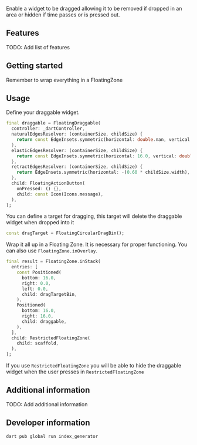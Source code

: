 Enable a widget to be dragged allowing it to be removed if dropped in an area or hidden if time passes or is pressed out.

## Features

TODO: Add list of features

## Getting started

Remember to wrap everything in a FloatingZone

## Usage

Define your draggable widget.

```dart
final draggable = FloatingDraggable(
  controller: _dartController,
  naturalEdgesResolver: (containerSize, childSize) {
    return const EdgeInsets.symmetric(horizontal: double.nan, vertical: 64.0);
  },
  elasticEdgesResolver: (containerSize, childSize) {
    return const EdgeInsets.symmetric(horizontal: 16.0, vertical: double.nan);
  },
  retractEdgesResolver: (containerSize, childSize) {
    return EdgeInsets.symmetric(horizontal: -(0.60 * childSize.width), vertical: double.nan);
  },
  child: FloatingActionButton(
    onPressed: () {},
    child: const Icon(Icons.message),
  ),
);
```

You can define a target for dragging, this target will delete the draggable widget when dropped into it
```dart
const dragTarget = FloatingCircularDragBin();
```

Wrap it all up in a Floating Zone. It is necessary for proper functioning. You can also use `FloatingZone.inOverlay`.
```dart
final result = FloatingZone.inStack(
  entries: [
    const Positioned(
      bottom: 16.0,
      right: 0.0,
      left: 0.0,
      child: dragTargetBin,
    ),
    Positioned(
      bottom: 16.0,
      right: 16.0,
      child: draggable,
    ),
  ],
  child: RestrictedFloatingZone(
    child: scaffold,
  ),
);
```

If you use `RestrictedFloatingZone` you will be able to hide the draggable widget when the user presses in `RestrictedFloatingZone`


## Additional information

TODO: Add additional information

## Developer information

`dart pub global run index_generator`